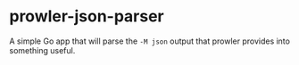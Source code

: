 # prowler-json-parser
A simple Go app that will parse the `-M json` output that prowler provides into something useful.
